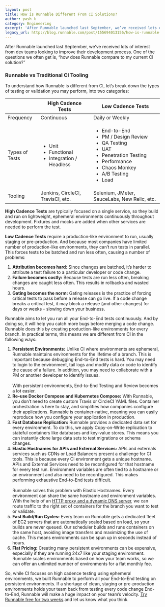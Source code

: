 ```yaml
---
layout: post
title: How is Runnable Different From CI Solutions?
author: yash_k
category: Engineering
excerpt: 'After Runnable launched last September, we’ve received lots of interest from dev teams looking to improve their development process. One of the questions we often get is, “how does Runnable compare to my current CI solution?”'
legacy_url: http://blog.runnable.com/post/155694013156/how-is-runnable-different-from-ci-solutions
---
```


<p class="p">After Runnable launched last September, we’ve received lots of interest from dev teams looking to improve their development process. One of the questions we often get is, “how does Runnable compare to my current CI solution?”</p>

<h3 class="h3">Runnable vs Traditional CI Tooling</h3>

<p class="p">To understand how Runnable is different from CI, let’s break down the types of testing or validation you may perform, into two categories:</p>

<table class="table"><thead class="thead"><th class="th"> </th>
<th class="th">High Cadence Tests</th>
<th class="th">Low Cadence Tests</th>
</thead><tbody class="tbody"><tr class="tr"><td class="td">Frequency</td>
      <td class="td">Continuous</td>
      <td class="td">Daily or Weekly</td>
    </tr><tr class="tr"><td class="td">Types of Tests</td>
      <td class="td">
        <ul class="ul"><li class="li">Unit
          </li><li class="li">Functional
          </li><li class="li">Integration / Headless
        </li></ul></td>
      <td class="td">
        <ul class="ul"><li class="li">End-to-End
          </li><li class="li">PM / Design Review
          </li><li class="li">QA Testing
          </li><li class="li">UAT
          </li><li class="li">Penetration Testing
          </li><li class="li">Performance
          </li><li class="li">Chaos Monkey
          </li><li class="li">A/B Testing
          </li><li class="li">Load
        </li></ul></td>
    </tr><tr class="tr"><td class="td">Tooling</td>
      <td class="td">Jenkins, CircleCI, TravisCI, etc.</td>
      <td class="td">Selenium, JMeter, SauceLabs, New Relic, etc.</td>
    </tr></tbody></table><p class="p"><b>High Cadence Tests</b> are typically focused on a single service, so they build and run on lightweight, ephemeral environments continuously throughout development. Fixtures and mocks are added when other services are needed to perform the test.</p>

<p class="p"><b>Low Cadence Tests</b> require a production-like environment to run, usually staging or pre-production. And because most companies have limited number of production-like environments, they can’t run tests in parallel. This forces tests to be batched and run less often, causing a number of problems:</p>

<ol class="ol"><li class="li">
   <b>Attribution becomes hard:</b>
   Since changes are batched, it’s harder to attribute a test failure to a particular developer or code change.
 </li>
 <li class="li">
   <b>Failure becomes costly:</b>
   Because tests are run less often, breaking changes are caught less often. This results in rollbacks and wasted hours.
 </li>
 <li class="li">
   <b>Gating becomes the norm:</b>
   Gating releases is the practice of forcing critical tests to pass before a release can go live. If a code change breaks a critical test, it may block a release (and other changes) for days or weeks - slowing down your business.
 </li>
</ol><p class="p">Runnable aims to let you run all your End-to-End tests continuously. And by doing so, it will help you catch more bugs before merging a code change. Runnable does this by creating production-like environments for every branch. In practical terms, this means we are different from CI in the following ways:</p>

<ol class="ol"><li class="li">
   <b>Persistent Environments:</b>
   Unlike CI where environments are ephemeral, Runnable maintains environments for the lifetime of a branch. This is important because debugging End-to-End tests is hard. You may need to login to the environment, tail logs and modify data or code to identify the cause of a failure. In addition, you may need to collaborate with a PM or another developer to identify issues.<br><br>
   With persistent environments, End-to-End Testing and Review becomes a lot easier.
 </li>
 <li class="li">
   <b>Re-use Docker Compose and Kubernetes Compose:</b>
   With Runnable, you don’t need to create custom Travis or CircleCI YAML files. Container orchestration is here to stay, and simplifies how companies configure their applications. Runnable is container-native, meaning you can easily reproduce how you configure your application in production.
 </li>
 <li class="li">
   <b>Fast Database Replication:</b>
   Runnable provides a dedicated data set for every environment. To do this, we apply Copy-on-Write replication to stateful containers like databases and key-value stores. This means you can instantly clone large data sets to test migrations or schema changes.
 </li>
  <li class="li">
   <b>Elastic Hostnames for APIs and External Services:</b>
   APIs and externals services such as CDNs or Load Balancers present a challenge for CI tools. This is because every CI environment gets a unique hostname. APIs and External Services need to be reconfigured for that hostname for every test run. Environment variables are often tied to a hostname or an environment and also need to be reconfigured. This makes performing exhaustive End-to-End tests difficult.<br><br>
   Runnable solves this problem with Elastic Hostnames. Every environment can share the same hostname and environment variables. With the help of an <a href="/blog/elastic-routing-in-runnable" class="link">HTTP proxy and a dynamic DNS server</a>, we can route traffic to the right set of containers for the branch you want to test or validate.
 </li>
  <li class="li">
   <b>Fast Build/Run Cycles:</b>
   Every team on Runnable gets a dedicated fleet of EC2 servers that are automatically scaled based on load, so your builds are never queued. Our scheduler builds and runs containers on the same host, avoiding image transfers and maximizing the use of cache. This means environments can be spun up in seconds instead of hours.
 </li>
  <li class="li">
   <b>Flat Pricing:</b>
   Creating many persistent environments can be expensive, especially if they are running 24x7 like your staging environment. Runnable scales environments based on how your team works, so we can offer an unlimited number of environments for a flat monthly fee.
 </li>
</ol><p class="p">So, while CI focuses on high cadence testing using ephemeral environments, we built Runnable to perform all your End-to-End testing on persistent environments. If a shortage of clean, staging or pre-production environments holds your team back from testing every code change End-to-End, Runnable will make a huge impact on your team’s velocity. <a href="https://runnable.com/signup" class="link">Try Runnable free for two weeks</a> and let us know what you think.</p>
